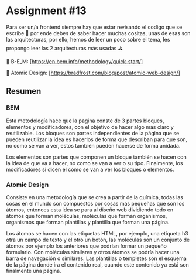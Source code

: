 # Assignment #13

Para ser un/a frontend siempre hay que estar revisando el codigo que se escribe 🌲 por ende debes de saber hacer muchas cositas, unas de esas son las arquitecturas, por ello; hemos de leer un poco sobre el tema, les propongo leer las 2 arquitecturas más usadas ⛳️

🍃 B-E_M: [https://en.bem.info/methodology/quick-start/]

🍃 Atomic Design: [https://bradfrost.com/blog/post/atomic-web-design/]

## Resumen

### BEM

Esta metodología hace que la pagina conste de 3 partes bloques, elementos y modificadores, con el objetivo de hacer algo más claro y reutilizable. Los bloques son partes independientes de la página que se pueden reutilizar la idea es hacerlos de forma que describan para que son, no como se van a ver, estos también pueden hacerse de forma anidada.

Los elementos son partes que componen un bloque también se hacen con la idea de que va a hacer, no como se van a ver o su tipo. Finalmente, los modificadores si dicen el cómo se van a ver los bloques o elementos.

### Atomic Design

Consiste en una metodología que se crea a partir de la química, todas las cosas en el mundo son compuestos por cosas más pequeñas que son los átomos, entonces esta idea se para al diseño web dividiendo todo en átomos que forman moléculas, moléculas que forman organismos, organismos que forman plantillas y plantilla que forman una página.

Los átomos se hacen con las etiquetas HTML, por ejemplo, una etiqueta h3 otra un campo de texto y el otro un botón, las moléculas son un conjunto de átomos por ejemplo los anteriores que podrían formar un pequeño formulario. Con moléculas similares y otros átomos se podría hacer una barra de navegación o similares. Las plantillas o templetes son el esquema de la página donde ira el contenido real, cuando este contenido ya está son finalmente una página.
